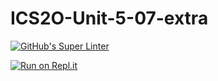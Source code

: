 # ICS2O-Unit-5-07-extra

[![GitHub's Super Linter](https://github.com/Johanna-liu16/ICS2O-Unit-5-07-extra/workflows/Johanna%20Liu's%20Super%20Linter/badge.svg)](https://github.com/Johanna-liu16/ICS2O-Unit-5-07-extra/actions)

[![Run on Repl.it](https://repl.it/badge/github/Johanna-liu16/ICS2O-Unit-5-07-extra)](https://repl.it/github/Johanna-liu16/ICS2O-Unit-5-07-extra)
